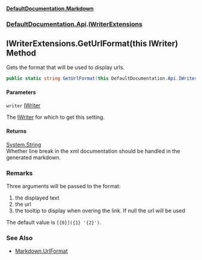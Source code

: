 #### [DefaultDocumentation\.Markdown](../../../index.md 'index')
### [DefaultDocumentation\.Api](../../../index.md#DefaultDocumentation.Api 'DefaultDocumentation\.Api').[IWriterExtensions](index.md 'DefaultDocumentation\.Api\.IWriterExtensions')

## IWriterExtensions\.GetUrlFormat\(this IWriter\) Method

Gets the format that will be used to display urls\.

```csharp
public static string GetUrlFormat(this DefaultDocumentation.Api.IWriter writer);
```
#### Parameters

<a name='DefaultDocumentation.Api.IWriterExtensions.GetUrlFormat(thisDefaultDocumentation.Api.IWriter).writer'></a>

`writer` [IWriter](https://github.com/Doraku/DefaultDocumentation/blob/master/documentation/api/DefaultDocumentation/Api/IWriter/index.md 'DefaultDocumentation\.Api\.IWriter')

The [IWriter](https://github.com/Doraku/DefaultDocumentation/blob/master/documentation/api/DefaultDocumentation/Api/IWriter/index.md 'DefaultDocumentation\.Api\.IWriter') for which to get this setting\.

#### Returns
[System\.String](https://learn.microsoft.com/en-us/dotnet/api/system.string 'System\.String')  
Whether line break in the xml documentation should be handled in the generated markdown\.

### Remarks
Three arguments will be passed to the format:
1. the displayed text
2. the url
3. the tooltip to display when overing the link. If null the url will be used

The default value is `[{0}]({1} '{2}')`\.

### See Also
- [Markdown\.UrlFormat](https://github.com/Doraku/DefaultDocumentation#MarkdownConfiguration_UrlFormat 'https://github\.com/Doraku/DefaultDocumentation\#MarkdownConfiguration\_UrlFormat')